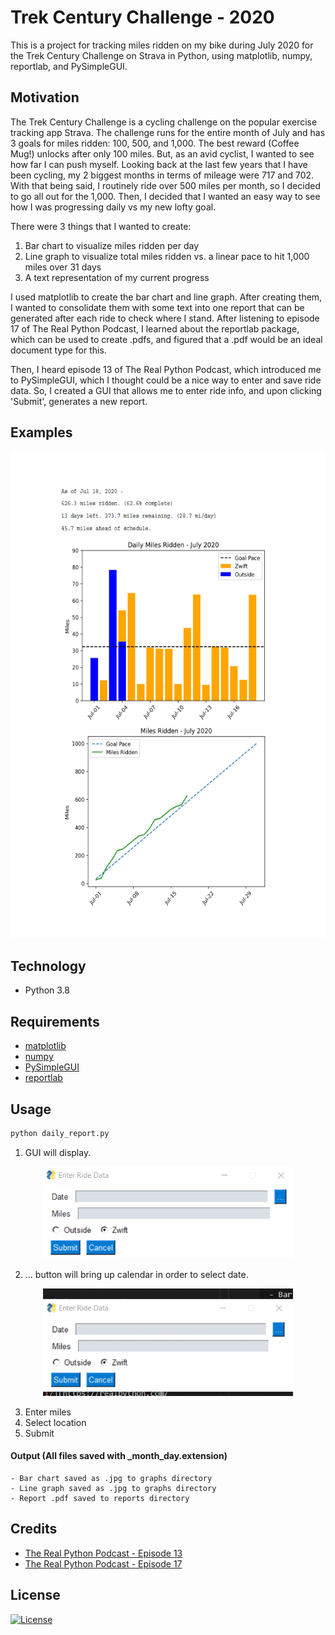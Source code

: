 # Trek Century Challenge - 2020  
This is a project for tracking miles ridden on my bike during July 2020 for the Trek Century Challenge on Strava in Python, using matplotlib, numpy, reportlab, and PySimpleGUI. 

## Motivation
The Trek Century Challenge is a cycling challenge on the popular exercise tracking app Strava. The challenge runs for the entire month of July and has 3 goals for miles ridden: 100, 500, and 1,000. The best reward (Coffee Mug!) unlocks after only 100 miles. But, as an avid cyclist, I wanted to see how far I can push myself. Looking back at the last few years that I have been cycling, my 2 biggest months in terms of mileage were 717 and 702. With that being said, I routinely ride over 500 miles per month, so I decided to go all out for the 1,000. Then, I decided that I wanted an easy way to see how I was progressing daily vs my new lofty goal.  

There were 3 things that I wanted to create:
1. Bar chart to visualize miles ridden per day  
2. Line graph to visualize total miles ridden vs. a linear pace to hit 1,000 miles over 31 days  
3. A text representation of my current progress

I used matplotlib to create the bar chart and line graph. After creating them, I wanted to consolidate them with some text into one report that can be generated after each ride to check where I stand. After listening to episode 17 of The Real Python Podcast, I learned about the reportlab package, which can be used to create .pdfs, and figured that a .pdf would be an ideal document type for this.

Then, I heard episode 13 of The Real Python Podcast, which introduced me to PySimpleGUI, which I thought could be a nice way to enter and save ride data. So, I created a GUI that allows me to enter ride info, and upon clicking 'Submit', generates a new report.

## Examples
<p align='center'>
    <img width=600 height=779 src='https://github.com/dcribb19/trek_century_challenge/blob/master/examples/report.png'>
</p>

## Technology  
- Python 3.8

## Requirements
- [matplotlib](https://matplotlib.org/)
- [numpy](https://numpy.org/)
- [PySimpleGUI](https://pysimplegui.readthedocs.io/en/latest/)
- [reportlab](https://www.reportlab.com/dev/opensource/)

## Usage
```python
python daily_report.py
```
1. GUI will display.  
<p align='center'>
    <img width=400 height=147 src='https://github.com/dcribb19/trek_century_challenge/blob/master/examples/gui.png'>
</p>

2. ... button will bring up calendar in order to select date.  
<p align='center'>
    <img width=400 height=172 src='https://github.com/dcribb19/trek_century_challenge/blob/master/examples/calendar.gif'>
</p>  

3. Enter miles  
4. Select location
5. Submit 
#### Output (All files saved with _month_day.extension)  
    - Bar chart saved as .jpg to graphs directory
    - Line graph saved as .jpg to graphs directory
    - Report .pdf saved to reports directory

## Credits  
- [The Real Python Podcast - Episode 13](https://realpython.com/podcasts/rpp/13/)  
- [The Real Python Podcast - Episode 17](https://realpython.com/podcasts/rpp/17/)  

## License
[![License](https://img.shields.io/badge/License-BSD%202--Clause-orange.svg)](https://opensource.org/licenses/BSD-2-Clause)